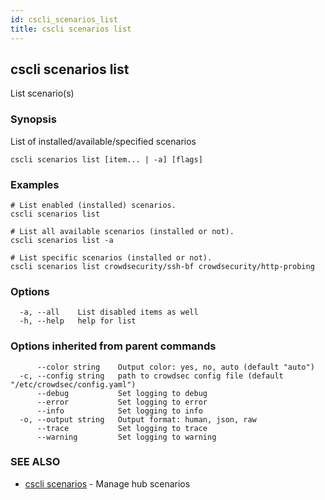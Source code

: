 ```yaml
---
id: cscli_scenarios_list
title: cscli scenarios list
---
```

## cscli scenarios list

List scenario(s)

### Synopsis

List of installed/available/specified scenarios

```
cscli scenarios list [item... | -a] [flags]
```

### Examples

```
# List enabled (installed) scenarios.
cscli scenarios list

# List all available scenarios (installed or not).
cscli scenarios list -a

# List specific scenarios (installed or not).
cscli scenarios list crowdsecurity/ssh-bf crowdsecurity/http-probing
```

### Options

```
  -a, --all    List disabled items as well
  -h, --help   help for list
```

### Options inherited from parent commands

```
      --color string    Output color: yes, no, auto (default "auto")
  -c, --config string   path to crowdsec config file (default "/etc/crowdsec/config.yaml")
      --debug           Set logging to debug
      --error           Set logging to error
      --info            Set logging to info
  -o, --output string   Output format: human, json, raw
      --trace           Set logging to trace
      --warning         Set logging to warning
```

### SEE ALSO

* [cscli scenarios](/cscli/cscli_scenarios.md)	 - Manage hub scenarios


